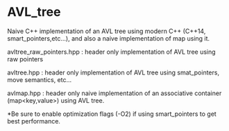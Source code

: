 # AVL_tree
Naive C++ implementation of an AVL tree using modern C++ (C++14, smart_pointers,etc...), and also a naive implementation of map using it.


avltree_raw_pointers.hpp : header only implementation of AVL tree using raw pointers

avltree.hpp : header only implementation of AVL tree using smat_pointers, move semantics, etc...

avlmap.hpp  : header only naive implementation of an associative container (map<key,value>) using AVL tree.

*Be sure to enable optimization flags (-O2) if using smart_pointers to get best performance.
